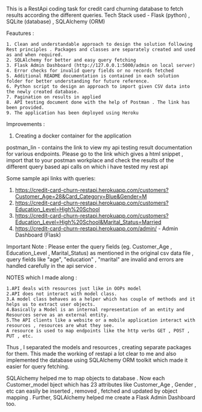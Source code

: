 This is a RestApi coding task for credit card churning database to fetch results according the different queries.
Tech Stack used - Flask (python) , SQLite (database) , SQLAlchemy (ORM)


Feautures :
    
    1. Clean and understandable approach to design the solution following Rest principles . Packages and classes are separately created and used as and when required.
    2. SQLAlchemy for better and easy query fetching
    3. Flask Admin Dashboard (http://127.0.0.1:5000/admin on local server) 
    4. Error checks for invalid query fields or no records fetched
    5. Additional README documentation is contained in each solution folder for better understanding for future reference.
    6. Python script to design an approach to import given CSV data into the newly created database.
    7. Pagination on results in applied
    8. API testing document done with the help of Postman . The link has been provided. 
    9. The application has been deployed using Heroku
    
 Improvements :
  1. Creating a docker container for the application


postman_lin - contains the link to view my api testing result documentation for various endpoints.
Please go to the link which gives a html snippet , import that to your postman workplace and check the results of the different query based api calls on which i have tested my rest api

Some sample api links with queries:
 1. https://credit-card-churn-restapi.herokuapp.com/customers?Customer_Age=28&Card_Category=Blue&Gender=M 
 2. https://credit-card-churn-restapi.herokuapp.com/customers?Education_Level=High%20School 
 3. https://credit-card-churn-restapi.herokuapp.com/customers?Education_Level=High%20School&Marital_Status=Married 
 4. https://credit-card-churn-restapi.herokuapp.com/admin/ - Admin Dashboard (Flask)
 
 Important Note :
 Please enter the query fields (eg. Customer_Age , Education_Level , Marital_Status) as mentioned in the original csv data file , query fields like "age", "education" , "marital" are invalid and errors are handled carefully in the api service . 

NOTES which I made along :

    1.API deals with resources just like in OOPs model
    2.API does not interact with model class.
    3.A model class behaves as a helper which has couple of methods and it helps us to extract user objects.
    4.Basically a Model is an internal representation of an entity and Resources serve as an external entity.
    5.The API clients like a website or a mobile application interact with resources , resources are what they see.
    A resource is used to map endpoints like the http verbs GET , POST , PUT , etc.

Thus , I separated the models and resources , creating separate packages for them. This made the working of restapi a lot clear to me and also implemented the database using SQLAlchemy ORM toolkit which made it easier for query fetching.

SQLAlchemy helped me to map objects to database . Now each Customer_model bject which has 23 attributes like Customer_Age , Gender , etc can easily be inserted , removed , fetched and updated by object mapping . Further, SQLAlchemy helped me create a Flask Admin Dashboard too.
